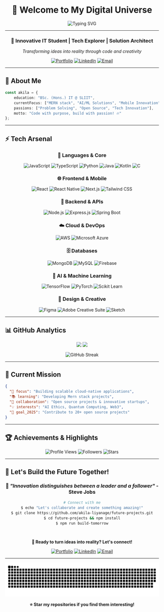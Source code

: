 <div align="center">

# 🚀 Welcome to My Digital Universe

<img src="https://readme-typing-svg.herokuapp.com?font=Orbitron&size=30&duration=3000&pause=1000&color=00D4FF&center=true&vCenter=true&width=600&lines=Hi%2C+I'm+Akila+Liyanage;Full-Stack+Developer;Cloud+%26+AI+Enthusiast;Always+Learning%2C+Always+Building" alt="Typing SVG" />

</div>

---

<div align="center">

### 🌟 **Innovative IT Student | Tech Explorer | Solution Architect**
*Transforming ideas into reality through code and creativity*

[![Portfolio](https://img.shields.io/badge/🌐_Portfolio-00D4FF?style=for-the-badge&logoColor=white)](https://akila-liyanage.vercel.app/)
[![LinkedIn](https://img.shields.io/badge/LinkedIn-0077B5?style=for-the-badge&logo=linkedin&logoColor=white)](https://linkedin.com/in/akila-liyanage)
[![Email](https://img.shields.io/badge/Email-D14836?style=for-the-badge&logo=gmail&logoColor=white)](mailto:akilaimalsha@gmail.com)

</div>

---

## 🎯 **About Me**

```typescript
const akila = {
    education: "BSc. (Hons.) IT @ SLIIT",
    currentFocus: ["MERN stack", "AI/ML Solutions", "Mobile Innovation"],
    passions: ["Problem Solving", "Open Source", "Tech Innovation"],
    motto: "Code with purpose, build with passion! 🔥"
};
```

---

## ⚡ **Tech Arsenal**

<div align="center">

### 🧠 **Languages & Core**
![JavaScript](https://img.shields.io/badge/JavaScript-323330?style=for-the-badge&logo=javascript&logoColor=F7DF1E)
![TypeScript](https://img.shields.io/badge/TypeScript-007ACC?style=for-the-badge&logo=typescript&logoColor=white)
![Python](https://img.shields.io/badge/Python-FFD43B?style=for-the-badge&logo=python&logoColor=blue)
![Java](https://img.shields.io/badge/Java-ED8B00?style=for-the-badge&logo=openjdk&logoColor=white)
![Kotlin](https://img.shields.io/badge/Kotlin-7F52FF?style=for-the-badge&logo=kotlin&logoColor=white)
![C](https://img.shields.io/badge/C-00599C?style=for-the-badge&logo=c&logoColor=white)

### 🌐 **Frontend & Mobile**
![React](https://img.shields.io/badge/React-20232A?style=for-the-badge&logo=react&logoColor=61DAFB)
![React Native](https://img.shields.io/badge/React_Native-20232A?style=for-the-badge&logo=react&logoColor=61DAFB)
![Next.js](https://img.shields.io/badge/Next.js-000000?style=for-the-badge&logo=next.js&logoColor=white)
![Tailwind CSS](https://img.shields.io/badge/Tailwind_CSS-38B2AC?style=for-the-badge&logo=tailwind-css&logoColor=white)

### 🔧 **Backend & APIs**
![Node.js](https://img.shields.io/badge/Node.js-339933?style=for-the-badge&logo=nodedotjs&logoColor=white)
![Express.js](https://img.shields.io/badge/Express.js-000000?style=for-the-badge&logo=express&logoColor=white)
![Spring Boot](https://img.shields.io/badge/Spring_Boot-6DB33F?style=for-the-badge&logo=spring-boot&logoColor=white)

### ☁️ **Cloud & DevOps**
![AWS](https://img.shields.io/badge/Amazon_AWS-FF9900?style=for-the-badge&logo=amazonaws&logoColor=white)
![Microsoft Azure](https://img.shields.io/badge/Microsoft_Azure-0089D6?style=for-the-badge&logo=microsoft-azure&logoColor=white)

### 🗄️ **Databases**
![MongoDB](https://img.shields.io/badge/MongoDB-4EA94B?style=for-the-badge&logo=mongodb&logoColor=white)
![MySQL](https://img.shields.io/badge/MySQL-005C84?style=for-the-badge&logo=mysql&logoColor=white)
![Firebase](https://img.shields.io/badge/Firebase-039BE5?style=for-the-badge&logo=Firebase&logoColor=white)

### 🤖 **AI & Machine Learning**
![TensorFlow](https://img.shields.io/badge/TensorFlow-FF6F00?style=for-the-badge&logo=TensorFlow&logoColor=white)
![PyTorch](https://img.shields.io/badge/PyTorch-EE4C2C?style=for-the-badge&logo=pytorch&logoColor=white)
![Scikit Learn](https://img.shields.io/badge/scikit_learn-F7931E?style=for-the-badge&logo=scikit-learn&logoColor=white)

### 🎨 **Design & Creative**
![Figma](https://img.shields.io/badge/Figma-F24E1E?style=for-the-badge&logo=figma&logoColor=white)
![Adobe Creative Suite](https://img.shields.io/badge/Adobe%20Creative%20Suite-DA1F26?style=for-the-badge&logo=Adobe%20Creative%20Suite&logoColor=white)
![Sketch](https://img.shields.io/badge/Sketch-FFB387?style=for-the-badge&logo=sketch&logoColor=black)

</div>

---

## 📊 **GitHub Analytics**

<div align="center">
  
<img height="180em" src="https://github-readme-stats.vercel.app/api?username=akila-liyanage&show_icons=true&theme=tokyonight&include_all_commits=true&count_private=true&hide_border=true&bg_color=0d1117&title_color=00d4ff&icon_color=00d4ff&text_color=c9d1d9"/>

<img height="180em" src="https://github-readme-stats.vercel.app/api/top-langs/?username=akila-liyanage&layout=compact&langs_count=8&theme=tokyonight&hide_border=true&bg_color=0d1117&title_color=00d4ff&text_color=c9d1d9"/>

</div>

<div align="center">
  
![GitHub Streak](https://github-readme-streak-stats.herokuapp.com?user=akila-liyanage&theme=tokyonight&hide_border=true&background=0D1117&stroke=00D4FF&ring=00D4FF&fire=FF6B35&currStreakLabel=00D4FF)

</div>

---

## 🎯 **Current Mission**

```json
{
  "🎯 focus": "Building scalable cloud-native applications",
  "📚 learning": "Developing Mern stack projects",
  "🤝 collaboration": "Open source projects & innovative startups",
  "💡 interests": "AI Ethics, Quantum Computing, Web3",
  "🌟 goal_2025": "Contribute to 20+ open source projects"
}
```

---

## 🏆 **Achievements & Highlights**

<div align="center">

![Profile Views](https://komarev.com/ghpvc/?username=akila-liyanage&color=00d4ff&style=for-the-badge)
![Followers](https://img.shields.io/github/followers/akila-liyanage?color=00d4ff&style=for-the-badge&logo=github)
![Stars](https://img.shields.io/github/stars/akila-liyanage?color=00d4ff&style=for-the-badge&logo=github)

</div>

---

## 🤝 **Let's Build the Future Together!**

<div align="center">

### 💬 *"Innovation distinguishes between a leader and a follower"* - Steve Jobs

```bash
# Connect with me
$ echo "Let's collaborate and create something amazing!"
$ git clone https://github.com/akila-liyanage/future-projects.git
$ cd future-projects && npm install
$ npm run build-tomorrow
```

<br>

**🚀 Ready to turn ideas into reality? Let's connect!**

[![Portfolio](https://img.shields.io/badge/🌐_Explore_My_Work-00D4FF?style=for-the-badge&logoColor=white)](https://akila-liyanage.vercel.app/)
[![LinkedIn](https://img.shields.io/badge/💼_Professional_Network-0077B5?style=for-the-badge&logo=linkedin&logoColor=white)](https://linkedin.com/in/akila-liyanage)
[![Email](https://img.shields.io/badge/📧_Drop_a_Message-D14836?style=for-the-badge&logo=gmail&logoColor=white)](mailto:akilaimalsha@gmail.com)

---

<img src="https://raw.githubusercontent.com/platane/platane/output/github-contribution-grid-snake-dark.svg" alt="Snake animation" />

**⭐ Star my repositories if you find them interesting!**

</div>

